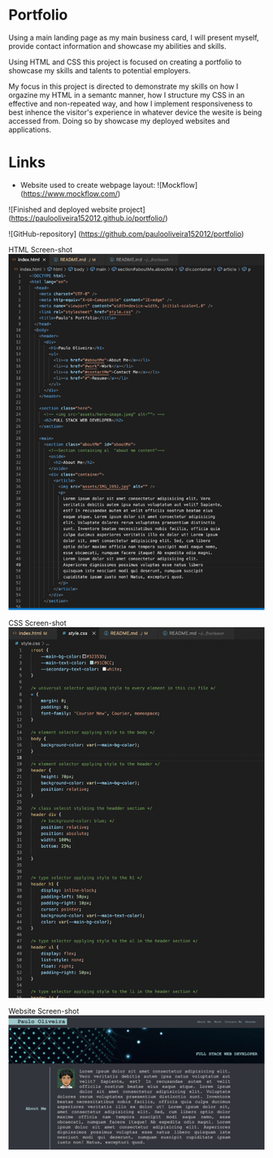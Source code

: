 # Portfolio

Using a main landing page as my main business card, I will present myself, provide contact information and showcase my abilities and skills.

Using HTML and CSS this project is focused on creating a portfolio to showcase my skills and talents to potential employers. 

My focus in this project is directed to demonstrate my skills on how I orgazine my HTML in a semantc manner, how I structure my CSS in an effective and non-repeated way, and how I implement responsiveness to best inhence the visitor's experience in whatever device the wesite is being accessed from. Doing so by showcase my deployed websites and applications.

# Links
* Website used to create webpage layout:
![Mockflow] (https://www.mockflow.com/)

![Finished and deployed website project] (https://paulooliveira152012.github.io/portfolio/)

![GitHub-repository] (https://github.com/paulooliveira152012/portfolio)

HTML Screen-shot
![HTML ScreenShot](./assets/ScreenShots/portfolio_html_img1.png)

CSS Screen-shot
![CSS ScreenShot](./assets/ScreenShots/portfolio_css_img1.png)

Website Screen-shot
![WebsiteScreenshot](./assets/ScreenShots/website_img_1.png)


